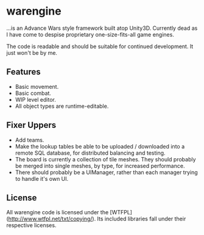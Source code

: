warengine
=======

...is an Advance Wars style framework built atop Unity3D. Currently dead as I have come to despise proprietary one-size-fits-all game engines.

The code is readable and should be suitable for continued development. It just won't be by me. 

Features
------------
+ Basic movement.
+ Basic combat.
+ WIP level editor.
+ All object types are runtime-editable. 

Fixer Uppers
------------------
+ Add teams.
+ Make the lookup tables be able to be uploaded / downloaded into a remote SQL database, for distributed balancing and testing.
+ The board is currently a collection of tile meshes. They should probably be merged into single meshes, by type, for increased performance.
+ There should probably be a UIManager, rather than each manager trying to handle it's own UI.

License
-----------
All warengine code is licensed under the [WTFPL] (http://www.wtfpl.net/txt/copying/). Its included libraries fall under their respective licenses.
